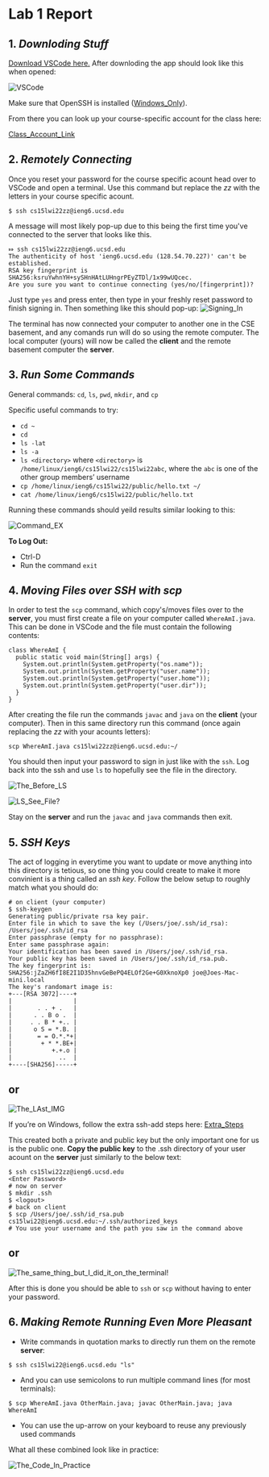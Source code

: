 # **Lab 1 Report**
## 1. *Downloding Stuff* 

 [Download VSCode here.](https://code.visualstudio.com/) After downloding the app should look like this when opened:

![VSCode](https://github.com/quistian241/cse15l-lab-reports/blob/main/images/VSCode_ScreenShot.png?raw=true)

Make sure that OpenSSH is installed ([Windows_Only](https://docs.microsoft.com/en-us/windows-server/administration/openssh/openssh_install_firstuse)). 

From there you can look up your course-specific account for the class here: 

[Class_Account_Link](https://sdacs.ucsd.edu/~icc/index.php)

## 2. *Remotely Connecting*

Once you reset your password for the course specific acount head over to VSCode and open a terminal. Use this command but replace the *zz* with the letters in your course specific acount.

`$ ssh cs15lwi22zz@ieng6.ucsd.edu`

A message will most likely pop-up due to this being the first time you've connected to the server that looks like this.
```
⤇ ssh cs15lwi22zz@ieng6.ucsd.edu
The authenticity of host 'ieng6.ucsd.edu (128.54.70.227)' can't be established.
RSA key fingerprint is SHA256:ksruYwhnYH+sySHnHAtLUHngrPEyZTDl/1x99wUQcec.
Are you sure you want to continue connecting (yes/no/[fingerprint])? 
```
Just type `yes` and press enter, then type in your freshly reset password to finish signing in. Then something like this should pop-up:
![Signing_In](https://github.com/quistian241/cse15l-lab-reports/blob/main/images/VSCode1.png?raw=true)

The terminal has now connected your computer to another one in the CSE basement, and any comands run will do so using the remote computer. The local computer (yours) will now be called the **client** and the remote basement computer the **server**.

## 3. *Run Some Commands*

General commands: `cd`, `ls`, `pwd`, `mkdir`, and `cp`

Specific useful commands to try:

- `cd ~`
- `cd`
- `ls -lat`
- `ls -a`
- `ls <directory>` where `<directory>` is `/home/linux/ieng6/cs15lwi22/cs15lwi22abc`, where the `abc` is one of the other group members’ username
- `cp /home/linux/ieng6/cs15lwi22/public/hello.txt ~/`
- `cat /home/linux/ieng6/cs15lwi22/public/hello.txt`

Running these commands should yeild results similar looking to this:

![Command_EX](https://github.com/quistian241/cse15l-lab-reports/blob/main/images/VSCode2.png?raw=true)

**To Log Out:**
- Ctrl-D
- Run the command `exit`
 

## 4. *Moving Files over SSH with scp*

In order to test the `scp` command, which copy's/moves files over to the **server**, you must first create a file on your computer called `WhereAmI.java`. This can be done in VSCode and the file must contain the following contents:
```
class WhereAmI {
  public static void main(String[] args) {
    System.out.println(System.getProperty("os.name"));
    System.out.println(System.getProperty("user.name"));
    System.out.println(System.getProperty("user.home"));
    System.out.println(System.getProperty("user.dir"));
  }
}
```

After creating the file run the commands `javac` and `java` on the **client** (your computer). Then in this same directory run this command (once again replacing the *zz* with your acounts letters):

`scp WhereAmI.java cs15lwi22zz@ieng6.ucsd.edu:~/`

You should then input your password to sign in just like with the `ssh`. Log back into the ssh and use `ls` to hopefully see the file in the directory. 

![The_Before_LS](https://github.com/quistian241/cse15l-lab-reports/blob/main/images/VSCode6.png?raw=true)

![LS_See_File?](https://github.com/quistian241/cse15l-lab-reports/blob/main/images/VSCode3.png?raw=true)

Stay on the **server** and run the `javac` and `java` commands then exit.

## 5. *SSH Keys*

The act of logging in everytime you want to update or move anything into this directory is tetious, so one thing you could create to make it more convinient is a thing called an *ssh key*. Follow the below setup to roughly match what you should do:

```
# on client (your computer)
$ ssh-keygen
Generating public/private rsa key pair.
Enter file in which to save the key (/Users/joe/.ssh/id_rsa): /Users/joe/.ssh/id_rsa
Enter passphrase (empty for no passphrase): 
Enter same passphrase again: 
Your identification has been saved in /Users/joe/.ssh/id_rsa.
Your public key has been saved in /Users/joe/.ssh/id_rsa.pub.
The key fingerprint is:
SHA256:jZaZH6fI8E2I1D35hnvGeBePQ4ELOf2Ge+G0XknoXp0 joe@Joes-Mac-mini.local
The key's randomart image is:
+---[RSA 3072]----+
|                 |
|       . . + .   |
|      . . B o .  |
|     . . B * +.. |
|      o S = *.B. |
|       = = O.*.*+|
|        + * *.BE+|
|           +.+.o |
|             ..  |
+----[SHA256]-----+
```
## **or**

![The_LAst_IMG](https://github.com/quistian241/cse15l-lab-reports/blob/main/images/VSCode7.png?raw=true)

If you’re on Windows, follow the extra ssh-add steps here: [Extra_Steps](https://docs.microsoft.com/en-us/windows-server/administration/openssh/openssh_keymanagement#user-key-generation)

This created both a private and public key but the only important one for us is the public one. **Copy the public key** to the .ssh directory of your user acount on the **server** just similarly to the below text:

```
$ ssh cs15lwi22zz@ieng6.ucsd.edu
<Enter Password>
# now on server
$ mkdir .ssh
$ <logout>
# back on client
$ scp /Users/joe/.ssh/id_rsa.pub cs15lwi22@ieng6.ucsd.edu:~/.ssh/authorized_keys
# You use your username and the path you saw in the command above
```
## **or** 

![The_same_thing_but_I_did_it_on_the_terminal!](https://github.com/quistian241/cse15l-lab-reports/blob/main/images/VSCode4.png?raw=true)

After this is done you should be able to `ssh` or `scp` without having to enter your password. 

## 6. *Making Remote Running Even More Pleasant*

- Write commands in quotation marks to directly run them on the remote **server**:

`$ ssh cs15lwi22@ieng6.ucsd.edu "ls"`

- And you can use semicolons to run multiple command lines (for most terminals):

`$ scp WhereAmI.java OtherMain.java; javac OtherMain.java; java WhereAmI`

- You can use the up-arrow on your keyboard to reuse any previously used commands

What all these combined look like in practice:

![The_Code_In_Practice](https://github.com/quistian241/cse15l-lab-reports/blob/main/images/VSCode8.png?raw=true)
